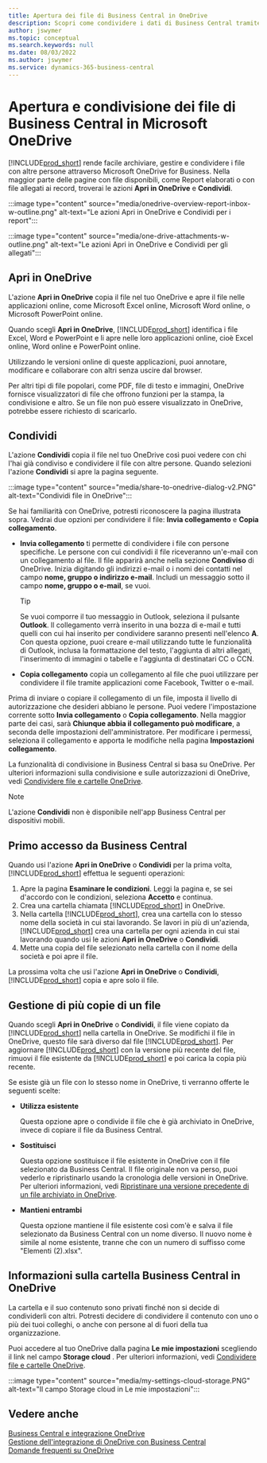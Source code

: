 ```yaml
---
title: Apertura dei file di Business Central in OneDrive
description: Scopri come condividere i dati di Business Central tramite OneDrive for Business.
author: jswymer
ms.topic: conceptual
ms.search.keywords: null
ms.date: 08/03/2022
ms.author: jswymer
ms.service: dynamics-365-business-central
---
```

# Apertura e condivisione dei file di Business Central in Microsoft OneDrive

[!INCLUDE[prod_short](includes/prod_short.md)] rende facile archiviare, gestire e condividere i file con altre persone attraverso Microsoft OneDrive for Business. Nella maggior parte delle pagine con file disponibili, come Report elaborati o con file allegati ai record, troverai le azioni **Apri in OneDrive** e **Condividi**.


:::image type="content" source="media/onedrive-overview-report-inbox-w-outline.png" alt-text="Le azioni Apri in OneDrive e Condividi per i report":::


:::image type="content" source="media/one-drive-attachments-w-outline.png" alt-text="Le azioni Apri in OneDrive e Condividi per gli allegati":::


## Apri in OneDrive

L'azione **Apri in OneDrive** copia il file nel tuo OneDrive e apre il file nelle applicazioni online, come Microsoft Excel online, Microsoft Word online, o Microsoft PowerPoint online. 

<!--## Working with different types of files-->

Quando scegli **Apri in OneDrive**, [!INCLUDE[prod_short](includes/prod_short.md)] identifica i file Excel, Word e PowerPoint e li apre nelle loro applicazioni online, cioè Excel online, Word online e PowerPoint online. 

Utilizzando le versioni online di queste applicazioni, puoi annotare, modificare e collaborare con altri senza uscire dal browser.

Per altri tipi di file popolari, come PDF, file di testo e immagini, OneDrive fornisce visualizzatori di file che offrono funzioni per la stampa, la condivisione e altro. Se un file non può essere visualizzato in OneDrive, potrebbe essere richiesto di scaricarlo.

## Condividi

L'azione **Condividi** copia il file nel tuo OneDrive così puoi vedere con chi l'hai già condiviso e condividere il file con altre persone. Quando selezioni l'azione **Condividi** si apre la pagina seguente.

:::image type="content" source="media/share-to-onedrive-dialog-v2.PNG" alt-text="Condividi file in OneDrive":::

Se hai familiarità con OneDrive, potresti riconoscere la pagina illustrata sopra. Vedrai due opzioni per condividere il file: **Invia collegamento** e **Copia collegamento**.

- **Invia collegamento** ti permette di condividere i file con persone specifiche. Le persone con cui condividi il file riceveranno un'e-mail con un collegamento al file. Il file apparirà anche nella sezione **Condiviso** di OneDrive. Inizia digitando gli indirizzi e-mail o i nomi dei contatti nel campo **nome, gruppo o indirizzo e-mail**. Includi un messaggio sotto il campo **nome, gruppo o e-mail**, se vuoi.

  > [!TIP]
  > Se vuoi comporre il tuo messaggio in Outlook, seleziona il pulsante **Outlook**. Il collegamento verrà inserito in una bozza di e-mail e tutti quelli con cui hai inserito per condividere saranno presenti nell'elenco **A**. Con questa opzione, puoi creare e-mail utilizzando tutte le funzionalità di Outlook, inclusa la formattazione del testo, l'aggiunta di altri allegati, l'inserimento di immagini o tabelle e l'aggiunta di destinatari CC o CCN.

- **Copia collegamento** copia un collegamento al file che puoi utilizzare per condividere il file tramite applicazioni come Facebook, Twitter o e-mail. 

Prima di inviare o copiare il collegamento di un file, imposta il livello di autorizzazione che desideri abbiano le persone. Puoi vedere l'impostazione corrente sotto **Invia collegamento** o **Copia collegamento**. Nella maggior parte dei casi, sarà **Chiunque abbia il collegamento può modificare**, a seconda delle impostazioni dell'amministratore. Per modificare i permessi, seleziona il collegamento e apporta le modifiche nella pagina **Impostazioni collegamento**.

La funzionalità di condivisione in Business Central si basa su OneDrive. Per ulteriori informazioni sulla condivisione e sulle autorizzazioni di OneDrive, vedi [Condividere file e cartelle OneDrive](https://support.microsoft.com/en-us/office/share-onedrive-files-and-folders-9fcc2f7d-de0c-4cec-93b0-a82024800c07).

> [!NOTE]
> L'azione **Condividi** non è disponibile nell'app Business Central per dispositivi mobili.

## Primo accesso da Business Central

Quando usi l'azione **Apri in OneDrive** o **Condividi** per la prima volta, [!INCLUDE[prod_short](includes/prod_short.md)] effettua le seguenti operazioni:

1. Apre la pagina **Esaminare le condizioni**. Leggi la pagina e, se sei d'accordo con le condizioni, seleziona **Accetto** e continua.
2. Crea una cartella chiamata [!INCLUDE[prod_short](includes/prod_short.md)] in OneDrive. 
3. Nella cartella [!INCLUDE[prod_short](includes/prod_short.md)], crea una cartella con lo stesso nome della società in cui stai lavorando. Se lavori in più di un'azienda, [!INCLUDE[prod_short](includes/prod_short.md)] crea una cartella per ogni azienda in cui stai lavorando quando usi le azioni **Apri in OneDrive** o **Condividi**. 
4. Mette una copia del file selezionato nella cartella con il nome della società e poi apre il file. 

La prossima volta che usi l'azione **Apri in OneDrive** o **Condividi**, [!INCLUDE[prod_short](includes/prod_short.md)] copia e apre solo il file. 

## Gestione di più copie di un file

Quando scegli **Apri in OneDrive** o **Condividi**, il file viene copiato da [!INCLUDE[prod_short](includes/prod_short.md)] nella cartella in OneDrive. Se modifichi il file in OneDrive, questo file sarà diverso dal file [!INCLUDE[prod_short](includes/prod_short.md)]. Per aggiornare [!INCLUDE[prod_short](includes/prod_short.md)] con la versione più recente del file, rimuovi il file esistente da [!INCLUDE[prod_short](includes/prod_short.md)] e poi carica la copia più recente.

Se esiste già un file con lo stesso nome in OneDrive, ti verranno offerte le seguenti scelte:

- **Utilizza esistente**

  Questa opzione apre o condivide il file che è già archiviato in OneDrive, invece di copiare il file da Business Central.
  
- **Sostituisci**
  
  Questa opzione sostituisce il file esistente in OneDrive con il file selezionato da Business Central. Il file originale non va perso, puoi vederlo e ripristinarlo usando la cronologia delle versioni in OneDrive. Per ulteriori informazioni, vedi [Ripristinare una versione precedente di un file archiviato in OneDrive](https://support.microsoft.com/office/restore-a-previous-version-of-a-file-stored-in-onedrive-159cad6d-d76e-4981-88ef-de6e96c93893).

- **Mantieni entrambi**

  Questa opzione mantiene il file esistente così com'è e salva il file selezionato da Business Central con un nome diverso. Il nuovo nome è simile al nome esistente, tranne che con un numero di suffisso come "Elementi (2).xlsx".

## Informazioni sulla cartella Business Central in OneDrive

La cartella e il suo contenuto sono privati finché non si decide di condividerli con altri. Potresti decidere di condividere il contenuto con uno o più dei tuoi colleghi, o anche con persone al di fuori della tua organizzazione. 

Puoi accedere al tuo OneDrive dalla pagina **Le mie impostazioni** scegliendo il link nel campo **Storage cloud** . Per ulteriori informazioni, vedi [Condividere file e cartelle OneDrive](https://support.microsoft.com/en-us/office/share-onedrive-files-and-folders-9fcc2f7d-de0c-4cec-93b0-a82024800c07).

:::image type="content" source="media/my-settings-cloud-storage.PNG" alt-text="Il campo Storage cloud in Le mie impostazioni":::

<!--## Extending the Connection to OneDrive
You can create an extension and connect it to... For more information, see...-->

## Vedere anche

[Business Central e integrazione OneDrive](across-onedrive-overview.md)  
[Gestione dell'integrazione di OneDrive con Business Central](admin-onedrive-integration.md)  
[Domande frequenti su OneDrive](admin-onedrive-faq.md)
